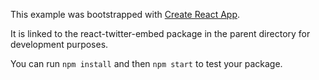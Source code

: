 This example was bootstrapped with [Create React App](https://github.com/facebook/create-react-app).

It is linked to the react-twitter-embed package in the parent directory for development purposes.

You can run `npm install` and then `npm start` to test your package.
